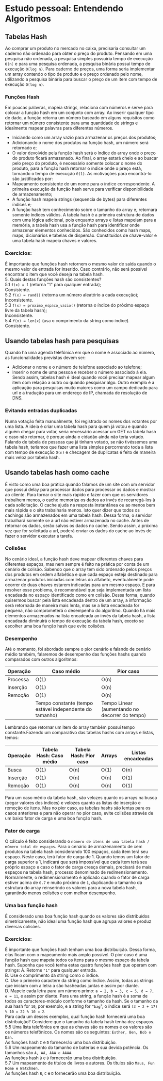 # Estudo pessoal: Entendendo Algoritmos

## Tabelas Hash
Ao comprar um produto no mercado no caixa, precisaria consultar um caderno não ordenado para obter o preço do produto. Pensando em uma pesquisa não ordenada, a pesquisa simples possuiria tempo de execução ```O(n)``` e para uma pesquisa ordenada, a pesquisa binária possui tempo de execução ```O(log n)```.
Para caderno de preços, uma forma seria implementar um array contendo o tipo de produto e o preço ordenado pelo nome, utilizando a pesquisa binária para buscar o preço de um item com tempo de execução ```O(log n)```.

### Funções Hash
Em poucas palavras, mapeia strings, relaciona com números e serve para colocar a função hash em um conjunto com array. Ao inserir qualquer tipo de dado, a função retorna um número baseado em alguns requisitos como retornar um número consistente para uma quantidade de strings e idealmente mapear palavras para diferentes números.
- Iniciando como um array vazio para armazenar os preços dos produtos;
- Adicionando o nome dos produtos na função hash, um número será retornado e;
- O valor devolvido pela função hash será o índice do array onde o preço do produto ficará armazenado.
Ao final, o array estará cheio e ao buscar pelo preço do produto, é necessário somente colocar o nome do produto, para a função hash retornar o índice onde o preço está, tornando o tempo de execução ```0(1)```. As motivações para encontrá-lo são justificados por: 
- Mapeamento consistente de um nome para o índice correspondente. A primeira execução da função hash serve para verificar disponibilidade de armazenamento;
- A função hash mapeia strings (sequencia de bytes) para diferentes índices e;
- A função hash tem conhecimento sobre o tamanho do array e, retornará somente índices válidos.
A tabela hash é a primeira estrutura de dados com uma lógica adicional, pois enquanto arrays e listas mapeiam para a memória, a tabela hash usa a função hash para identificar onde armazenar elementos conhecidos. São conhecidos como hash maps, maps, dicionários e tabelas de dispersão. Constituídos de chave-valor e uma tabela hash mapeia chaves e valores. 

### Exercícios:
  É importante que funções hash retornem o mesmo valor de saída quando o mesmo valor de entrada for inserido. Caso contrário, não será possível encontrar o item que você deseja na tabela hash.
  </br>
  5. Quais destas funções hash são consistentes?
  </br>
  5.1 ```f(x) = 1``` (retorna "1" para qualquer entrada);
  </br>
  Consistente.
  </br>
  5.2 ```f(x) = rand()``` (retorna um número aleatório a cada execução);
  </br>
  Inconsistente.
  </br>
  5.3 ```f(x) = proximo_espaco_vazio()``` (retorna o índice do próximo espaço livre da tabela hash);
  </br>
  Inconsistente.
  </br>
  5.4 ```f(x) = len(x)``` (usa o comprimento da string como índice).
  </br>
  Consistente.
  </br>

## Usando tabelas hash para pesquisas
Quando há uma agenda telefônica em que o nome é associado ao número, as funcionalidades previstas devem ser:
- Adicionar o nome e o número de telefone associado ao telefone;
- Inserir o nome de uma pessoa e receber o número associado à ela.
Sendo assim, tabelas hash é ideal quando você precisar mapear algum item com relação a outro ou quando pesquisar algo. Outro exemplo é a aplicação para pesquisas muito maiores como um campo dedicado para url e a tradução para um endereço de IP, chamada de resolução de DNS.

### Evitando entradas duplicadas 
Numa votação feita manualmente, foi registrado os nomes dos votantes por uma lista. A ideia é criar uma tabela hash para quem já votou e quando alguém chegar para votar, seria necessário acessar um GET na tabela hash e caso não retornar, é porque ainda o cidadão ainda não teria votado.
Falando de tabela de pessoas que já tinham votado, se não tivéssemos uma tabela hash, teríamos que fazer uma lista simples percorrendo toda a lista com tempo de execução ```O(n)``` e checagem de duplicatas é feito de maneira mais veloz por tabela hash.

## Usando tabelas hash como cache
É visto como uma boa prática quando falamos de um site com um servidor que possui delay para processar dados para processar os dados e mostrar ao cliente. Para tornar o site mais rápido e fazer com que os servidores trabalhem menos, o cache memoriza os dados ao invés de recarregá-los à cada solicitação. O cache ajuda na resposta instantânea ou ao menos bem mais rápida e o site trabalharia menos.
Isto quer dizer que todos os cachings são armazenados em uma tabela hash. Dessa forma, o servidor trabalhará somente se a url não estiver armazenada no cache. Antes de retornar os dados, serão salvos os dados no cache. Sendo assim, a próxima vez que for solicitada a url, poderá enviar os dados do cache ao invés de fazer o servidor executar a tarefa. 

### Colisões
No cenário ideal, a função hash deve mapear diferentes chaves para diferentes espaços, mas nem sempre é feito na prática por conta de um cenário de colisão. Sabendo que o array tem sido ordenado pelos preços dos produtos em ordem alfabética e que cada espaço esteja destinado para armazenar produtos iniciadas com letras do alfabeto, eventualmente pode ocorrer de duas chaves estarem indicadas para um mesmo espaço. E para resolver esse problema, é recomendável que seja implementada um lista encadeada no espaço identificado como em colisão.
Dessa forma, quando quisermos buscar pela lista encadeada dentro de um array, a informação será retornada de maneira mais lenta, mas se a lista encadeada for pequena, não comprometerá o desempenho do algoritmo. Quando há mais elementos armazenados na lista encadeada ao invés da tabela hash, a lista encadeada diminuirá o tempo de execução da tabela hash, exceto se escolher uma boa função hash que evite colisões.

### Desempenho
Até o momento, foi abordado sempre o pior cenário e falando de cenário médio também, falaremos de desempenho das funções hashs quando comparados com outros algoritmos:

| Operação |                      Caso médio                         |                   Pior caso                    |
| -------- | ------------------------------------------------------- | -----------------------------------------------|
| Processa |                         O(1)                            |                      O(n)                      |
| Inserção |                         O(1)                            |                      O(n)                      |
| Remoção  |                         O(1)                            |                      O(n)                      |
|          | Tempo constante (tempo estável independente do tamanho) | Tempo Linear (aumentando no decorrer do tempo) |

Lembrando que retornar um item do array também possui tempo constante.Fazendo um comparativo das tabelas hashs com arrays e listas, temos:

| Operação | Tabela Hash: Caso médio | Tabela Hash: Pior caso | Arrays | Listas encadeadas |
| -------- | ----------------------- | ---------------------- | ------ | ----------------- |
| Busca    |          O(1)           |         O(n)           |  O(1)  |       O(n)        |
| Inserção |          O(1)           |         O(n)           |  O(n)  |       O(1)        |
| Remoção  |          O(1)           |         O(n)           |  O(n)  |       O(1)        |

Para um caso médio da tabela hash, são velozes quanto os arrays na busca (pegar valores dos índices) e velozes quanto as listas de inserção e remoção de itens. Mas no pior caso, as tabelas hashs são lentas para os casos anteriores e para não operar no pior caso, evite colisões através de um baixo fator de carga e uma boa função hash.

### Fator de carga
O cálculo é feito considerando o ```número de itens de uma tabela hash / número total de espaços```. Para o cenário de armazenamento de cem produtos na tabela hash considerando 100 espaços, cada item terá seu espaço. Neste caso, terá fator de carga de 1. Quando temos um fator de carga superior a 1, indicará que será impossível que cada item terá seu próprio espaço e caso o fator de carga cresça demais, precisará de mais espaços na tabela hash, processo denominado de redimensionamento. Normalmente, o redimensionamento é aplicado quando o fator de carga estiver acima de ```0.7``` e muito próximo de ```1```, duplicando o tamanho da estrutura do array reinserindo os valores para a nova tabela hash, garantindo menos colisões e com melhor desempenho.

### Uma boa função hash
É considerado uma boa função hash quando os valores são distribuídos simetricamente, não ideal uma função hash que agrupa valores e produz diversas colisões.

### Exercícios:
É importante que funções hash tenham uma boa distribuição. Dessa forma, elas ficam com o mapeamento mais amplo possível. O pior caso é uma função hash que mapeia todos os itens para o mesmo espaço da tabela hash. Suponha que você tenha estas quatro funções hash que operam com strings:
  A. Retorne ```"1"``` para qualquer entrada.
  </br>
  B. Use o comprimento da string como o índice.
  </br>
  C. Use o primeiro caractere da string como índice. Assim, todas as strings que iniciam com a letra a são hasheadas juntas e assim por diante.
  </br>
  D. Mapeie cada letra para um número primo: ```a = 2, b = 3, c = 5, d = 7, e = 11```, e assim por diante. Para uma string, a função hash é a soma de todos os caracteres-módulo conforme o tamanho da hash. Se o tamanho da sua hash for ```10```, por exemplo, e a string for ```"bag```", o índice será ```(3 + 2 + 17) % 10 = 22 % 10 = 2```.
  </br>
  Para cada um desses exemplos, qual função hash fornecerá uma boa distribuição? Considere que o tamanho da tabela hash tenha dez espaços.
  </br>
  5.5 Uma lista telefônica em que as chaves são os nomes e os valores são os números telefônicos. Os nomes são os seguintes: ```Esther, Ben, Bob e Dan```.
  </br>
  As funções hash ```C``` e ```D``` fornecerão uma boa distribuição.
  </br>
  5.6 Um mapeamento do tamanho de baterias e sua devida potência. Os tamanhos são ```A, AA, AAA e AAAA```.
  </br>
  As funções hash ```B``` e ```D``` fornecerão uma boa distribuição.
  </br>
  5.7 Um mapeamento de títulos de livros e autores. Os títulos são ```Maus, Fun Home e Watchmen```.
  </br>
  As funções hash ```B```, ```C``` e ```D``` fornecerão uma boa distribuição.